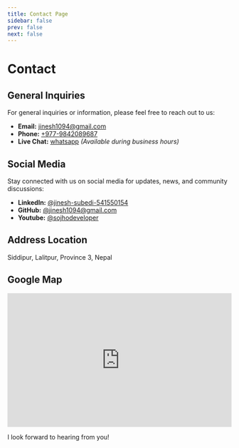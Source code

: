 ```yaml
---
title: Contact Page
sidebar: false
prev: false
next: false
---
```


# Contact

## General Inquiries

For general inquiries or information, please feel free to reach out to us:

- **Email:** [jinesh1094@gmail.com](mailto:jinesh1094@gmail.com)
- **Phone:** [+977-9842089687](tel:+9779842089687)
- **Live Chat:** [whatsapp](tel:+9779842089687) *(Available during business hours)*

## Social Media

Stay connected with us on social media for updates, news, and community discussions:

- **LinkedIn:** [@jinesh-subedi-541550154](https://www.linkedin.com/in/jinesh-subedi-541550154/)
- **GitHub:** [@jinesh1094@gmail.com](https://github.com/jineshsubedi)
- **Youtube:** [@sojhodeveloper](https://www.youtube.com/@sojhodeveloper)

## Address Location

Siddipur,
Lalitpur, Province 3,
Nepal

## Google Map

<iframe
  width="100%"
  height="300"
  frameborder="0"
  style="border:0"
  src="https://www.google.com/maps/embed/v1/place?q=Prera+Business+Complex,+Jawalakhel,+Lalitpur,+Nepal&key=AIzaSyBFw0Qbyq9zTFTd-tUY6dZWTgaQzuU17R8"
  allowfullscreen
></iframe>

I look forward to hearing from you!

